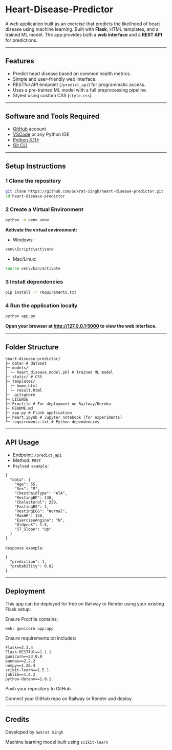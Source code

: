 # Heart-Disease-Predictor

A web application built as an exercise that predicts the likelihood of heart disease using machine learning. Built with **Flask**, HTML templates, and a trained ML model. The app provides both a **web interface** and a **REST API** for predictions.

---

## Features

- Predict heart disease based on common health metrics.
- Simple and user-friendly web interface.
- RESTful API endpoint (`/predict_api`) for programmatic access.
- Uses a pre-trained ML model with a full preprocessing pipeline.
- Styled using custom CSS (`style.css`).

---

## Software and Tools Required

- [GitHub](https://github.com/) account  
- [VSCode](https://code.visualstudio.com/) or any Python IDE  
- [Python 3.11+](https://www.python.org/)  
- [Git CLI](https://git-scm.com/downloads)  

---

## Setup Instructions

### 1️ Clone the repository

```bash
git clone https://github.com/Sukrat-Singh/heart-disease-predictor.git
cd heart-disease-predictor
```

### 2 Create a Virtual Environment

```bash
python -m venv venv
```

**Activate the virtual environment:**

 - Windows:
```bash
venv\Scripts\activate
```

 - Mac/Linux:
```bash
source venv/bin/activate
```


### 3️ Install dependencies

```bash
pip install -r requirements.txt
```

### 4️ Run the application locally

```bash
python app.py
```

**Open your browser at http://127.0.0.1:5000 to view the web interface.**

---

## Folder Structure

```
heart-disease-predictor/
├─ data/ # dataset 
├─ models/
│ └─ heart_disease_model.pkl # Trained ML model
├─ static/ # CSS
├─ templates/
│ ├─ home.html
│ └─ result.html
├─ .gitignore
├─ LICENSE
├─ Procfile # For deployment on Railway/Heroku
├─ README.md
├─ app.py # Flask application
├─ heart.ipynb # Jupyter notebook (for experiments)
└─ requirements.txt # Python dependencies
```

---

## API Usage

 - Endpoint: `/predict_api`
 - Method: `POST`
 - `Payload example`:

```
{
  "data": {
    "Age": 55,
    "Sex": "M",
    "ChestPainType": "ATA",
    "RestingBP": 130,
    "Cholesterol": 250,
    "FastingBS": 1,
    "RestingECG": "Normal",
    "MaxHR": 150,
    "ExerciseAngina": "N",
    "Oldpeak": 1.5,
    "ST_Slope": "Up"
  }
}
```

`Response example`:
```
{
  "prediction": 1,
  "probability": 0.82
}
```

---

## Deployment

This app can be deployed for free on Railway or Render using your existing Flask setup:

Ensure Procfile contains:
```
web: gunicorn app:app
```

Ensure requirements.txt includes:
```
Flask==2.3.4
Flask-RESTful==1.1.1
gunicorn==23.0.0
pandas==2.2.2
numpy==1.26.4
scikit-learn==1.5.1
joblib==1.4.2
python-dotenv==1.0.1
```

Push your repository to GitHub.

Connect your GitHub repo on Railway or Render and deploy.

---

## Credits

Developed by `Sukrat Singh`

Machine learning model built using `scikit-learn`
